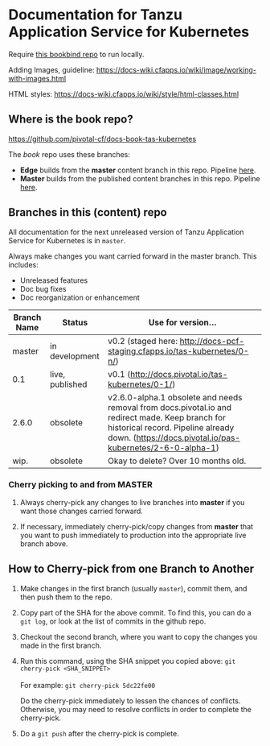 # Documentation for Tanzu Application Service for Kubernetes

Require [this bookbind repo](https://github.com/pivotal-cf/docs-book-pas-kubernetes) to run locally.

Adding Images, guideline: https://docs-wiki.cfapps.io/wiki/image/working-with-images.html

HTML styles: https://docs-wiki.cfapps.io/wiki/style/html-classes.html


## Where is the book repo?
https://github.com/pivotal-cf/docs-book-tas-kubernetes

The _book_ repo uses these branches:

* **Edge** builds from the **master** content branch in this repo.
Pipeline [here](https://concourse.run.pivotal.io/teams/cf-docs/pipelines/pas-kubernetes?group=tas-kubernetes-edge).
* **Master** builds from the published content branches in this repo. Pipeline [here](https://concourse.run.pivotal.io/teams/cf-docs/pipelines/pas-kubernetes?group=pas-kubernetes-0-1).

## Branches in this (content) repo

All documentation for the next unreleased version of Tanzu Application Service for Kubernetes is in `master`.

Always make changes you want carried forward in the master branch. This includes:

* Unreleased features
* Doc bug fixes
* Doc reorganization or enhancement

| Branch Name| Status | Use for version… |
|------------| -------|----------|
| master     | in development | v0.2 (staged here: http://docs-pcf-staging.cfapps.io/tas-kubernetes/0-n/) |
| 0.1        | live, published | v0.1 (http://docs.pivotal.io/tas-kubernetes/0-1/) |
| 2.6.0      | obsolete | v2.6.0-alpha.1 obsolete and needs removal from docs.pivotal.io and redirect made. Keep branch for historical record. Pipeline already down. (https://docs.pivotal.io/pas-kubernetes/2-6-0-alpha-1) |
| wip.       | obsolete | Okay to delete? Over 10 months old. |

### Cherry picking to and from MASTER

1. Always cherry-pick any changes to live branches into **master** if you want those changes carried forward.

2. If necessary, immediately cherry-pick/copy changes from **master** that you want to push immediately to production into the appropriate live branch above.


## How to Cherry-pick from one Branch to Another
1. Make changes in the first branch (usually `master`), commit them, and then push them to the repo.
2. Copy part of the SHA for the above commit. To find this, you can do a `git log`, or look at the list of commits in the github repo.
3. Checkout the second branch, where you want to copy the changes you made in the first branch.
4. Run this command, using the SHA snippet you copied above:
    `git cherry-pick <SHA_SNIPPET>`<br><br>
    For example: `git cherry-pick 5dc22fe00`

    Do the cherry-pick immediately to lessen the chances of conflicts.
    Otherwise, you may need to resolve conflicts in order to complete the cherry-pick.

5. Do a `git push` after the cherry-pick is complete.<br><br>
